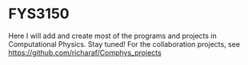 # FYS3150
Here I will add and create most of the programs and projects in Computational Physics. Stay tuned!
For the collaboration projects, see https://github.com/richaraf/Comphys_projects
